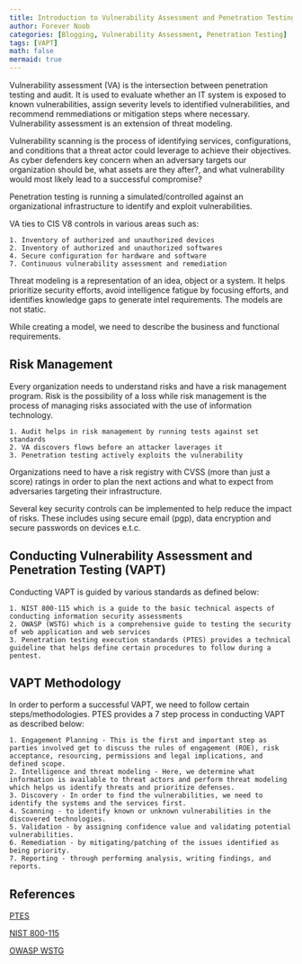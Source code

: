 ```yaml
---
title: Introduction to Vulnerability Assessment and Penetration Testing
author: Forever Noob
categories: [Blogging, Vulnerability Assessment, Penetration Testing]
tags: [VAPT]
math: false
mermaid: true
---
```


Vulnerability assessment (VA) is the intersection between penetration testing and audit. It is used to evaluate whether an IT system is exposed to known vulnerabilities, assign severity levels to identified vulnerabilities, and recommend remmediations or mitigation steps where necessary. Vulnerability assessment is an extension of threat modeling.

Vulnerability scanning is the process of identifying services, configurations, and conditions that a threat actor could leverage to achieve their objectives. As cyber defenders key concern when an adversary targets our organization should be, what assets are they after?, and what vulnerability would most likely lead to a successful compromise?

Penetration testing is running a simulated/controlled against an organizational infrastructure to identify and exploit vulnerabilities.

VA ties to CIS V8 controls in various areas such as:

    1. Inventory of authorized and unauthorized devices
    2. Inventory of authorized and unauthorized softwares
    4. Secure configuration for hardware and software
    7. Continuous vulnerability assessment and remediation

Threat modeling is a representation of an idea, object or a system. It helps prioritize security efforts, avoid intelligence fatigue by focusing efforts, and identifies knowledge gaps to generate intel requirements. The models are not static.

While creating a model, we need to describe the business and functional requirements.
## Risk Management
Every organization needs to understand risks and have a risk management program. Risk is the possibility of a loss while risk management is the process of managing risks associated with the use of information technology.

    1. Audit helps in risk management by running tests against set standards
    2. VA discovers flows before an attacker laverages it
    3. Penetration testing actively exploits the vulnerability

Organizations need to have a risk registry with CVSS (more than just a score) ratings in order to plan the next actions and what to expect from adversaries targeting their infrastructure.

Several key security controls can be implemented to help reduce the impact of risks. These includes using secure email (pgp), data encryption and secure passwords on devices e.t.c.

## Conducting Vulnerability Assessment and Penetration Testing (VAPT)
Conducting VAPT is guided by various standards as defined below:

    1. NIST 800-115 which is a guide to the basic technical aspects of conducting information security assessments
    2. OWASP (WSTG) which is a comprehensive guide to testing the security of web application and web services
    3. Penetration testing execution standards (PTES) provides a technical guideline that helps define certain procedures to follow during a pentest.

## VAPT Methodology
In order to perform a successful VAPT, we need to follow certain steps/methodologies. PTES provides a 7 step process in conducting VAPT as described below:

    1. Engagement Planning - This is the first and important step as parties involved get to discuss the rules of engagement (ROE), risk acceptance, resourcing, permissions and legal implications, and defined scope.
    2. Intelligence and threat modeling - Here, we determine what information is available to threat actors and perform threat modeling which helps us identify threats and prioritize defenses.
    3. Discovery - In order to find the vulnerabilities, we need to identify the systems and the services first.
    4. Scanning - to identify known or unknown vulnerabilities in the discovered technologies.
    5. Validation - by assigning confidence value and validating potential vulnerabilities.
    6. Remediation - by mitigating/patching of the issues identified as being priority.
    7. Reporting - through performing analysis, writing findings, and reports.


## References

[PTES](http://www.pentest-standard.org/index.php/Main_Page)

[NIST 800-115](https://nvlpubs.nist.gov/nistpubs/Legacy/SP/nistspecialpublication800-115.pdf)

[OWASP WSTG](https://owasp.org/www-project-web-security-testing-guide/v41/)